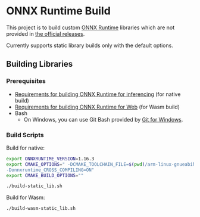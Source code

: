 # ONNX Runtime Build

This project is to build custom [ONNX Runtime](https://onnxruntime.ai) libraries which are not provided in [the official releases](https://github.com/microsoft/onnxruntime/releases).

Currently supports static library builds only with the default options.

## Building Libraries

### Prerequisites

- [Requirements for building ONNX Runtime for inferencing](https://onnxruntime.ai/docs/build/inferencing.html#prerequisites) (for native build)
- [Requirements for building ONNX Runtime for Web](https://onnxruntime.ai/docs/build/inferencing.html#prerequisites) (for Wasm build)
- Bash
  - On Windows, you can use Git Bash provided by [Git for Windows](https://git-scm.com/download/win).

### Build Scripts

Build for native:

```sh
export ONNXRUNTIME_VERSION=1.16.3
export CMAKE_OPTIONS=" -DCMAKE_TOOLCHAIN_FILE=$(pwd)/arm-linux-gnueabihf.toolchain.cmake -Donnxruntime_BUILD_SHARED_LIBS=OFF  -Donnxruntime_USE_LITE_PROTO=ON  -Donnxruntime_BUILD_UNIT_TESTS=OFF \
-Donnxruntime_CROSS_COMPILING=ON"
export CMAKE_BUILD_OPTIONS=""

./build-static_lib.sh
```

Build for Wasm:

```sh
./build-wasm-static_lib.sh
```
